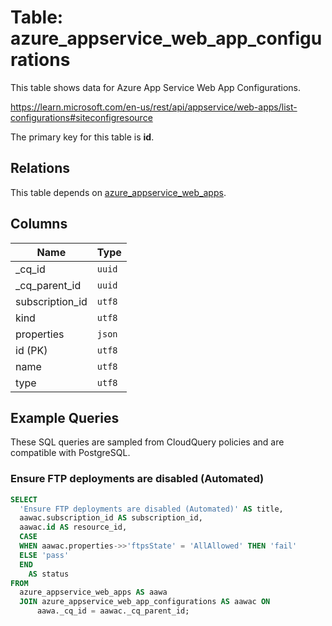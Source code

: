# Table: azure_appservice_web_app_configurations

This table shows data for Azure App Service Web App Configurations.

https://learn.microsoft.com/en-us/rest/api/appservice/web-apps/list-configurations#siteconfigresource

The primary key for this table is **id**.

## Relations

This table depends on [azure_appservice_web_apps](azure_appservice_web_apps.md).

## Columns

| Name          | Type          |
| ------------- | ------------- |
|_cq_id|`uuid`|
|_cq_parent_id|`uuid`|
|subscription_id|`utf8`|
|kind|`utf8`|
|properties|`json`|
|id (PK)|`utf8`|
|name|`utf8`|
|type|`utf8`|

## Example Queries

These SQL queries are sampled from CloudQuery policies and are compatible with PostgreSQL.

### Ensure FTP deployments are disabled (Automated)

```sql
SELECT
  'Ensure FTP deployments are disabled (Automated)' AS title,
  aawac.subscription_id AS subscription_id,
  aawac.id AS resource_id,
  CASE
  WHEN aawac.properties->>'ftpsState' = 'AllAllowed' THEN 'fail'
  ELSE 'pass'
  END
    AS status
FROM
  azure_appservice_web_apps AS aawa
  JOIN azure_appservice_web_app_configurations AS aawac ON
      aawa._cq_id = aawac._cq_parent_id;
```


